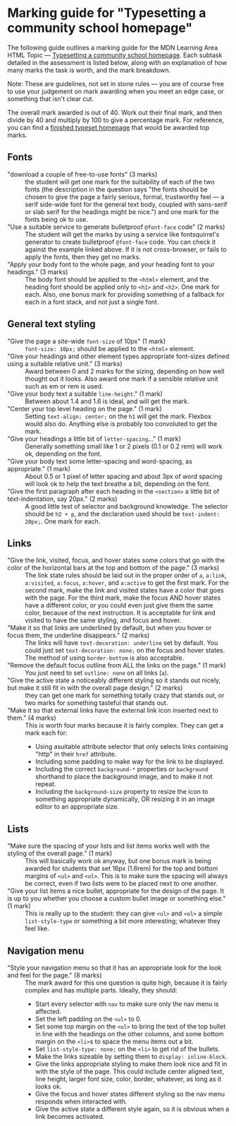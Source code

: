 # Marking guide for "Typesetting a community school homepage"

The following guide outlines a marking guide for the MDN Learning Area HTML Topic — [Typesetting a community school homepage](https://developer.mozilla.org/en-US/Learn/CSS/Introduction_to_CSS/Fundamental_CSS_comprehension). Each subtask detailed in the assessment is listed below, along with an explanation of how many marks the task is worth, and the mark breakdown.

Note: These are guidelines, not set in stone rules — you are of course free to use your judgement on mark awarding when you meet an edge case, or something that isn't clear cut.

The overall mark awarded is out of 40. Work out their final mark, and then divide by 40 and multiply by 100 to give a percentage mark. For reference, you can find a [finished typeset homepage](index.html) that would be awarded top marks.

## Fonts

<dl>
<dt>"download a couple of free-to-use fonts" (3 marks)</dt>
<dd>the student will get one mark for the suitability of each of the two fonts (the description in the question says "the fonts should be chosen to give the page a fairly serious, formal, trustworthy feel — a serif side-wide font for the general text body, coupled with sans-serif or slab serif for the headings might be nice.") and one mark for the fonts being ok to use.</dd>
<dt>"Use a suitable service to generate bulletproof <code>@font-face</code> code" (2 marks)</dt>
<dd>The student will get the marks by using a service like fontsquirrel's generator to create bulletproof <code>@font-face</code> code. You can check it against the example linked above. If it is not cross-browser, or fails to apply the fonts, then they get no marks.</dd>
<dt>"Apply your body font to the whole page, and your heading font to your headings." (3 marks)</dt>
<dd>The body font should be applied to the <code>&lt;html&gt;</code> element, and the heading font should be applied only to <code>&lt;h1&gt;</code> and <code>&lt;h2&gt;</code>. One mark for each. Also, one bonus mark for providing something of a fallback for each in a font stack, and not just a single font.</dd>
</dl>

## General text styling

<dl>
<dt>"Give the page a site-wide <code>font-size</code> of 10px" (1 mark)</dt>
<dd>
<code>font-size: 10px;</code> should be applied to the <code>&lt;html&gt;</code> element.</dd>
<dt>"Give your headings and other element types appropriate font-sizes defined using a suitable relative unit." (3 marks)</dt>
<dd>Award between 0 and 2 marks for the sizing, depending on how well thought out it looks. Also award one mark if a sensible relative unit such as em or rem is used.</dd>
<dt>"Give your body text a suitable <code>line-height</code>." (1 mark)</dt>
<dd>Between about 1.4 and 1.6 is ideal, and will get the mark.</dd>
<dt>"Center your top level heading on the page." (1 mark)</dt>
<dd>Setting <code>text-align: center;</code> on the <code>h1</code> will get the mark. Flexbox would also do. Anything else is probably too convoluted to get the mark.</dd>
<dt>"Give your headings a little bit of <code>letter-spacing</code>..." (1 mark)</dt>
<dd>Generally something small like 1 or 2 pixels (0.1 or 0.2 rem) will work ok, depending on the font.</dd>
<dt>"Give your body text some letter-spacing and word-spacing, as appropriate." (1 mark)</dt>
<dd>About 0.5 or 1 pixel of letter spacing and about 3px of word spacing will look ok to help the text breathe a bit, depending on the font.</dd>
<dt>"Give the first paragraph after each heading in the <code>&lt;section&gt;</code> a little bit of text-indentation, say 20px." (2 marks)</dt>
<dd>A good little test of selector and background knowledge. The selector should be <code>h2 + p</code>, and the declaration used should be <code>text-indent: 20px;</code>. One mark for each.</dd>
</dl>

## Links

<dl>
<dt>"Give the link, visited, focus, and hover states some colors that go with the color of the horizontal bars at the top and bottom of the page." (3 marks)</dt>
<dd>The link state rules should be laid out in the proper order of <code>a</code>, <code>a:link</code>, <code>a:visited</code>, <code>a:focus</code>, <code>a:hover</code>, and <code>a:active</code> to get the first mark. For the second mark, make the link and visited states have a color that goes with the page. For the third mark, make the focus AND hover states have a different color, or you could even just give them the same color, because of the next instruction. It is acceptable for link and visited to have the same styling, and focus and hover.</dd>
<dt>"Make it so that links are underlined by default, but when you hover or focus them, the underline disappears." (2 marks)</dt>
<dd>The links will have <code>text-decoration: underline</code> set by default. You could just set <code>text-decoration: none;</code> on the focus and hover states. The method of using <code>border-bottom</code> is also acceptable.</dd>
<dt>"Remove the default focus outline from ALL the links on the page." (1 mark)</dt>
<dd>You just need to set <code>outline: none</code> on all links (<code>a</code>).</dd>
<dt>"Give the active state a noticeably different styling so it stands out nicely, but make it still fit in with the overall page design." (2 marks)</dt>
<dd>they can get one mark for something totally crazy that stands out, or two marks for something tasteful that stands out.</dd>
<dt>"Make it so that external links have the external link icon inserted next to them." (4 marks)</dt>
<dd>This is worth four marks because it is fairly complex. They can get a mark each for:
  <ul>
    <li>Using asuitable attribute selector that only selects links containing "http" in their <code>href</code> attribute.</li>
    <li>Including some padding to make way for the link to be displayed.</li>
    <li>Including the correct <code>background-*</code> properties or <code>background</code> shorthand to place the background image, and to make it not repeat.</li>
    <li>Including the <code>background-size</code> property to resize the icon to something appropriate dynamically, OR resizing it in an image editor to an appropriate size.</li>
  </ul>
</dd>
</dl>

## Lists

<dl>
<dt>"Make sure the spacing of your lists and list items works well with the styling of the overall page." (1 mark)</dt>
<dd>This will basically work ok anyway, but one bonus mark is being awarded for students that set 16px (1.6rem) for the top and bottom margins of <code>&lt;ul&gt;</code> and <code>&lt;ol&gt;</code>. This is to make sure the spacing will always be correct, even if two lists were to be placed next to one another.</dd>
<dt>"Give your list items a nice bullet, appropriate for the design of the page. It is up to you whether you choose a custom bullet image or something else." (1 mark)</dt>
<dd>This is really up to the student: they can give <code>&lt;ul&gt;</code> and <code>&lt;ol&gt;</code> a simple <code>list-style-type</code> or something a bit more interesting; whatever they feel like.</dd>
</dl>

## Navigation menu

<dl>
<dt>"Style your navigation menu so that it has an appropriate look for the look and feel for the page." (8 marks)</dt>
<dd>The mark award for this one question is quite high, because it is fairly complex and has multiple parts. Ideally, they should:
  <ul>
    <li>Start every selector with <code>nav</code> to make sure only the nav menu is affected.</li>
    <li>Set the left padding on the <code>&lt;ul&gt;</code> to 0.</li>
    <li>Set some top margin on the <code>&lt;ul&gt;</code> to bring the text of the top bullet in line with the headings on the other columns, and some bottom margin on the <code>&lt;li&gt;</code>s to space the menu items out a bit.</li>
    <li>Set <code>list-style-type: none;</code> on the <code>&lt;li&gt;</code> to get rid of the bullets.</li>
    <li>Make the links sizeable by setting them to <code>display: inline-block</code>.</li>
    <li>Give the links appropriate styling to make them look nice and fit in with the style of the page. This could include center aligned text, line height, larger font size, color, border, whatever, as long as it looks ok.</li>
    <li>Give the focus and hover states different styling so the nav menu responds when interacted with.</li>
    <li>Give the active state a different style again, so it is obvious when a link becomes activated.</li>
  </ul>
</dd>
</dl>

